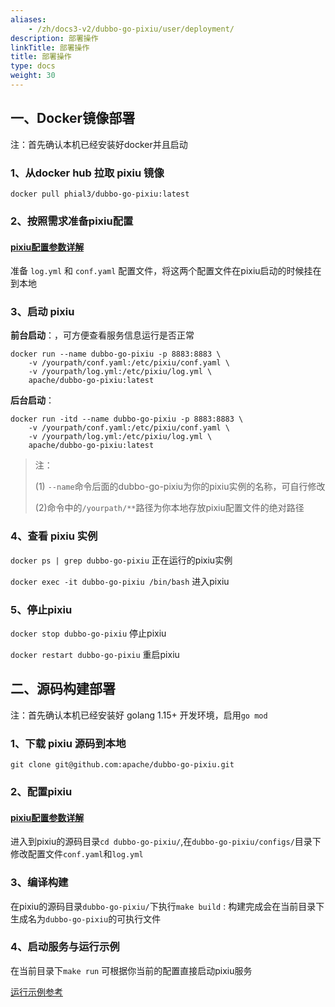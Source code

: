 ```yaml
---
aliases:
    - /zh/docs3-v2/dubbo-go-pixiu/user/deployment/
description: 部署操作
linkTitle: 部署操作
title: 部署操作
type: docs
weight: 30
---
```




## 一、Docker镜像部署

注：首先确认本机已经安装好docker并且启动

### 1、从docker hub 拉取 pixiu 镜像

`docker pull phial3/dubbo-go-pixiu:latest`

### 2、按照需求准备pixiu配置
#### [pixiu配置参数详解](../configurations/)

准备 `log.yml` 和 `conf.yaml` 配置文件，将这两个配置文件在pixiu启动的时候挂在到本地

### 3、启动 pixiu

**前台启动**：，可方便查看服务信息运行是否正常
```shell
docker run --name dubbo-go-pixiu -p 8883:8883 \
    -v /yourpath/conf.yaml:/etc/pixiu/conf.yaml \
    -v /yourpath/log.yml:/etc/pixiu/log.yml \
    apache/dubbo-go-pixiu:latest
```
**后台启动**：
```shell
docker run -itd --name dubbo-go-pixiu -p 8883:8883 \
    -v /yourpath/conf.yaml:/etc/pixiu/conf.yaml \
    -v /yourpath/log.yml:/etc/pixiu/log.yml \
    apache/dubbo-go-pixiu:latest
```

> 注：
> 
> (1) `--name`命令后面的dubbo-go-pixiu为你的pixiu实例的名称，可自行修改
> 
> (2)命令中的`/yourpath/**`路径为你本地存放pixiu配置文件的绝对路径

### 4、查看 pixiu 实例

`docker ps | grep dubbo-go-pixiu` 正在运行的pixiu实例

`docker exec -it dubbo-go-pixiu /bin/bash` 进入pixiu

### 5、停止pixiu

`docker stop dubbo-go-pixiu` 停止pixiu

`docker restart dubbo-go-pixiu` 重启pixiu


## 二、源码构建部署

注：首先确认本机已经安装好 golang 1.15+ 开发环境，启用`go mod`

### 1、下载 pixiu 源码到本地
`git clone git@github.com:apache/dubbo-go-pixiu.git`

### 2、配置pixiu

#### [pixiu配置参数详解](../configurations/)

进入到pixiu的源码目录`cd dubbo-go-pixiu/`,在`dubbo-go-pixiu/configs/`目录下
修改配置文件`conf.yaml`和`log.yml`

### 3、编译构建
在pixiu的源码目录`dubbo-go-pixiu/`下执行`make build`
: 构建完成会在当前目录下生成名为`dubbo-go-pixiu`的可执行文件

### 4、启动服务与运行示例

在当前目录下`make run` 可根据你当前的配置直接启动pixiu服务

[运行示例参考](../quickstart/)